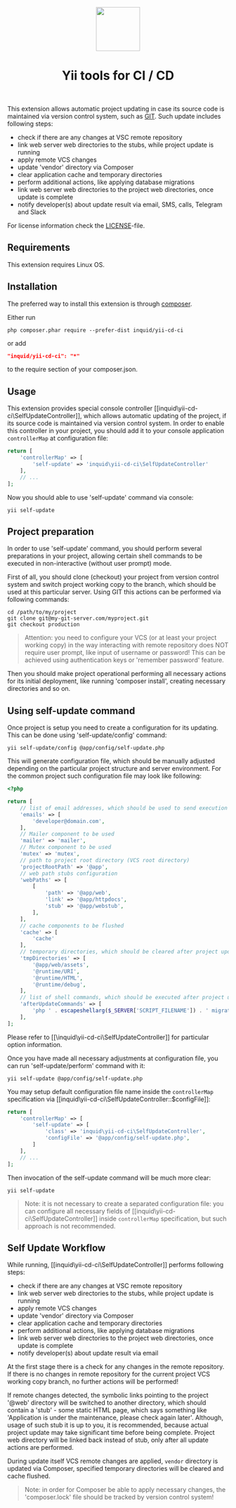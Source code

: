 <p align="center">
    <a href="https://github.com/yii2tech" target="_blank">
        <img src="https://inquid.co/img/logo.png" height="100px">
    </a>
    <h1 align="center">Yii tools for CI / CD</h1>
    <br>
</p>

This extension allows automatic project updating in case its source code is maintained via version control system, such
as [GIT](https://git-scm.com/). Such update includes following steps:
 - check if there are any changes at VSC remote repository
 - link web server web directories to the stubs, while project update is running
 - apply remote VCS changes
 - update 'vendor' directory via Composer
 - clear application cache and temporary directories
 - perform additional actions, like applying database migrations
 - link web server web directories to the project web directories, once update is complete
 - notify developer(s) about update result via email, SMS, calls, Telegram and Slack

For license information check the [LICENSE](LICENSE.md)-file.

Requirements
------------

This extension requires Linux OS.


Installation
------------

The preferred way to install this extension is through [composer](http://getcomposer.org/download/).

Either run

```
php composer.phar require --prefer-dist inquid/yii-cd-ci
```

or add

```json
"inquid/yii-cd-ci": "*"
```

to the require section of your composer.json.


Usage
-----

This extension provides special console controller [[inquid\yii-cd-ci\SelfUpdateController]], which allows automatic updating of
the project, if its source code is maintained via version control system.
In order to enable this controller in your project, you should add it to your console application `controllerMap` at
configuration file:

```php
return [
    'controllerMap' => [
        'self-update' => 'inquid\yii-cd-ci\SelfUpdateController'
    ],
    // ...
];
```

Now you should able to use 'self-update' command via console:

```
yii self-update
```


## Project preparation <span id="project-preparation"></span>

In order to use 'self-update' command, you should perform several preparations in your project, allowing
certain shell commands to be executed in non-interactive (without user prompt) mode.

First of all, you should clone (checkout) your project from version control system and switch project working copy
to the branch, which should be used at this particular server. Using GIT this actions can be performed via following commands:

```
cd /path/to/my/project
git clone git@my-git-server.com/myproject.git
git checkout production
```

> Attention: you need to configure your VCS (or at least your project working copy) in the way interacting with remote
  repository does NOT require user prompt, like input of username or password! This can be achieved using authentication
  keys or 'remember password' feature.

Then you should make project operational performing all necessary actions for its initial deployment, like running
'composer install', creating necessary directories and so on.


## Using self-update command <span id="using-self-update-command"></span>

Once project is setup you need to create a configuration for its updating. This can be done using 'self-update/config'
command:

```
yii self-update/config @app/config/self-update.php
```

This will generate configuration file, which should be manually adjusted depending on the particular project structure
and server environment. For the common project such configuration file may look like following:

```php
<?php

return [
    // list of email addresses, which should be used to send execution reports
    'emails' => [
        'developer@domain.com',
    ],
    // Mailer component to be used
    'mailer' => 'mailer',
    // Mutex component to be used
    'mutex' => 'mutex',
    // path to project root directory (VCS root directory)
    'projectRootPath' => '@app',
    // web path stubs configuration
    'webPaths' => [
        [
            'path' => '@app/web',
            'link' => '@app/httpdocs',
            'stub' => '@app/webstub',
        ],
    ],
    // cache components to be flushed
    'cache' => [
        'cache'
    ],
    // temporary directories, which should be cleared after project update
    'tmpDirectories' => [
        '@app/web/assets',
        '@runtime/URI',
        '@runtime/HTML',
        '@runtime/debug',
    ],
    // list of shell commands, which should be executed after project update
    'afterUpdateCommands' => [
        'php ' . escapeshellarg($_SERVER['SCRIPT_FILENAME']) . ' migrate/up --interactive=0',
    ],
];
```

Please refer to [[\inquid\yii-cd-ci\SelfUpdateController]] for particular option information.

Once you have made all necessary adjustments at configuration file, you can run 'self-update/perform' command with it:

```
yii self-update @app/config/self-update.php
```

You may setup default configuration file name inside the `controllerMap` specification via [[inquid\yii-cd-ci\SelfUpdateController::$configFile]]:

```php
return [
    'controllerMap' => [
        'self-update' => [
            'class' => 'inquid\yii-cd-ci\SelfUpdateController',
            'configFile' => '@app/config/self-update.php',
        ]
    ],
    // ...
];
```

Then invocation of the self-update command will be much more clear:

```
yii self-update
```

> Note: it is not necessary to create a separated configuration file: you can configure all necessary fields of
  [[inquid\yii-cd-ci\SelfUpdateController]] inside `controllerMap` specification, but such approach is not recommended.


Self Update Workflow
--------------------

While running, [[inquid\yii-cd-ci\SelfUpdateController]] performs following steps:

 - check if there are any changes at VSC remote repository
 - link web server web directories to the stubs, while project update is running
 - apply remote VCS changes
 - update 'vendor' directory via Composer
 - clear application cache and temporary directories
 - perform additional actions, like applying database migrations
 - link web server web directories to the project web directories, once update is complete
 - notify developer(s) about update result via email

At the first stage there is a check for any changes in the remote repository. If there is no changes in remote
repository for the current project VCS working copy branch, no further actions will be performed!

If remote changes detected, the symbolic links pointing to the project '@web' directory will be switched to another
directory, which should contain a 'stub' - some static HTML page, which says something like 'Application is under the
maintenance, please check again later'. Although, usage of such stub it is up to you, it is recommended, because actual
project update may take significant time before being complete.
Project web directory will be linked back instead of stub, only after all update actions are performed.

During update itself VCS remote changes are applied, `vendor` directory is updated via Composer, specified temporary
directories will be cleared and cache flushed.

> Note: in order for Composer be able to apply necessary changes, the 'composer.lock' file should be tracked by version
  control system!
